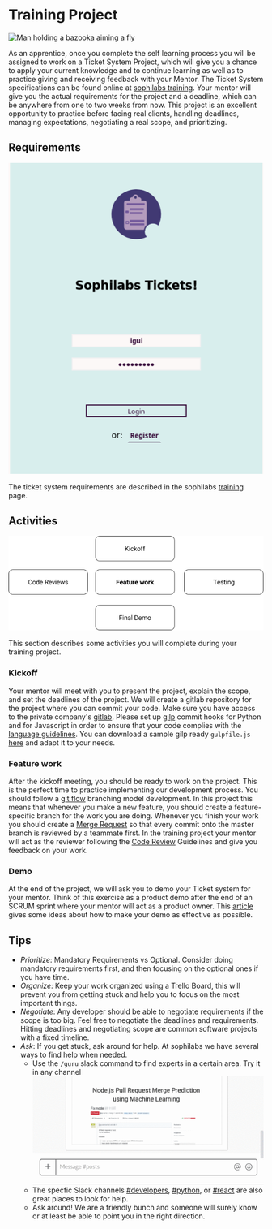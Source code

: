 # Training Project

![Man holding a bazooka aiming a fly](https://d2wlcd8my7k9h4.cloudfront.net/static/figures/technology.jpg)

As an apprentice, once you complete the self learning process you will be assigned to work on a
Ticket System Project, which will give you a chance to apply your current knowledge and to continue learning
as well as to practice giving and receiving feedback with your Mentor. The Ticket System
specifications can be found online at [sophilabs training](https://github.com/sophilabs/training).
Your mentor will give you the actual requirements for the project and a deadline, which can be
anywhere from one to two weeks from now. This project is an excellent opportunity to practice before
facing real clients, handling deadlines, managing expectations, negotiating a real scope, and prioritizing.

## Requirements

![Ticket system screenshots](./tickets.png)

The ticket system requirements are described in the sophilabs [training](https://github.com/sophilabs/training)
page.

## Activities

![Process](./process.png)

This section describes some activities you will complete during your training project.

### Kickoff

Your mentor will meet with you to present the project, explain the scope, and set the deadlines of the
project. We will create a gitlab repository for the project where you can commit your code. Make sure
you have access to the private company's [gitlab](https://git.sophilabs.io/). Please set up [gilp](https://sophilabs.co/blog/gulp-and-commit-hooks-gilp)
commit hooks for Python and for Javascript in order to ensure that your code complies with the
[language guidelines](../programming/README.md). You can download a sample gilp ready `gulpfile.js`
[here](https://github.com/sophilabs/gilp/blob/master/examples/full.js) and adapt it to your needs.

### Feature work

After the kickoff meeting, you should be ready to work on the project. This is the perfect time to
practice implementing our development process. You should follow a [git flow](http://nvie.com/posts/a-successful-git-branching-model/)
branching model development. In this project this means that whenever you make a new feature, you
should create a feature-specific branch for the work you are doing. Whenever you finish your work
you should create a [Merge Request](https://docs.gitlab.com/ee/gitlab-basics/add-merge-request.html)
so that every commit onto the master branch is reviewed by a teammate first. In the training project
your mentor will act as the reviewer following the [Code Review](https://sophilabs.co/playbook/#code-reviews)
Guidelines and give you feedback on your work.

### Demo

At the end of the project, we will ask you to demo your Ticket system for your mentor. Think of this
exercise as a product demo after the end of an SCRUM sprint where your mentor will act as a product owner.
This [article](https://www.atlantbh.com/blog/4-steps-successful-product-demo/) gives some ideas about
how to make your demo as effective as possible.

## Tips

-   _Prioritize_: Mandatory Requirements vs Optional. Consider doing mandatory requirements first,
    and then focusing on the optional ones if you have time.
-   _Organize_: Keep your work organized using a Trello Board, this will prevent you from getting stuck
    and help you to focus on the most important things.
-   _Negotiate_: Any developer should be able to negotiate requirements if the scope is too big. Feel
    free to negotiate the deadlines and requirements. Hitting deadlines and negotiating scope are common
    software projects with a fixed timeline.
-   _Ask_: If you get stuck, ask around for help. At sophilabs we have several ways to find help when needed.
    -   Use the `/guru` slack command to find experts in a certain area. Try it in any channel
        ![Animation showing how to type a /guru query](./guru.gif)
    -   The specfic Slack channels [#developers](https://sophilabs.slack.com/messages/developers),
        [#python](https://sophilabs.slack.com/messages/python), or
        [#react](https://sophilabs.slack.com/messages/react) are also great places to look for help.
    -   Ask around! We are a friendly bunch and someone will surely know or at least be able to point you
        in the right direction.
